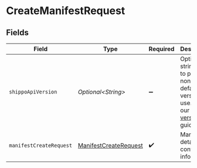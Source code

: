 # CreateManifestRequest


## Fields

| Field                                                                                                                                                              | Type                                                                                                                                                               | Required                                                                                                                                                           | Description                                                                                                                                                        | Example                                                                                                                                                            |
| ------------------------------------------------------------------------------------------------------------------------------------------------------------------ | ------------------------------------------------------------------------------------------------------------------------------------------------------------------ | ------------------------------------------------------------------------------------------------------------------------------------------------------------------ | ------------------------------------------------------------------------------------------------------------------------------------------------------------------ | ------------------------------------------------------------------------------------------------------------------------------------------------------------------ |
| `shippoApiVersion`                                                                                                                                                 | *Optional\<String>*                                                                                                                                                | :heavy_minus_sign:                                                                                                                                                 | Optional string used to pick a non-default API version to use. See our <a href="https://docs.goshippo.com/docs/api_concepts/apiversioning/">API version</a> guide. | 2018-02-08                                                                                                                                                         |
| `manifestCreateRequest`                                                                                                                                            | [ManifestCreateRequest](../../models/components/ManifestCreateRequest.md)                                                                                          | :heavy_check_mark:                                                                                                                                                 | Manifest details and contact info.                                                                                                                                 |                                                                                                                                                                    |